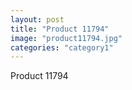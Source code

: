 ```yaml
---
layout: post
title: "Product 11794"
image: "product11794.jpg"
categories: "category1"
---
```

Product 11794
